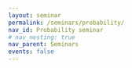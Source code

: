```yaml
---
layout: seminar
permalink: /seminars/probability/
nav_id: Probability seminar
# nav_nesting: true
nav_parent: Seminars
events: false
---
```

